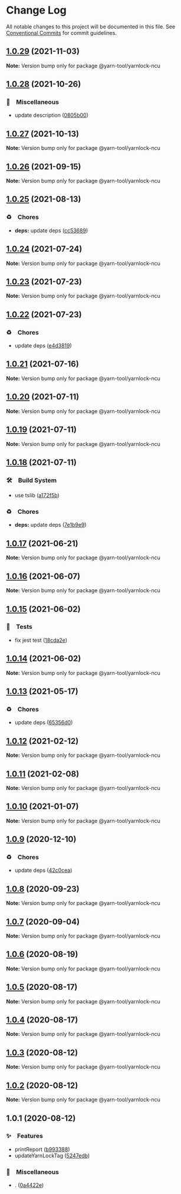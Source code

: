 # Change Log

All notable changes to this project will be documented in this file.
See [Conventional Commits](https://conventionalcommits.org) for commit guidelines.

## [1.0.29](https://github.com/bluelovers/ws-yarn-workspaces/compare/@yarn-tool/yarnlock-ncu@1.0.28...@yarn-tool/yarnlock-ncu@1.0.29) (2021-11-03)

**Note:** Version bump only for package @yarn-tool/yarnlock-ncu





## [1.0.28](https://github.com/bluelovers/ws-yarn-workspaces/compare/@yarn-tool/yarnlock-ncu@1.0.27...@yarn-tool/yarnlock-ncu@1.0.28) (2021-10-26)


### 🔖　Miscellaneous

* update description ([0805b00](https://github.com/bluelovers/ws-yarn-workspaces/commit/0805b0096ce9819a1eac7fc4e90d156b3fdf4145))





## [1.0.27](https://github.com/bluelovers/ws-yarn-workspaces/compare/@yarn-tool/yarnlock-ncu@1.0.26...@yarn-tool/yarnlock-ncu@1.0.27) (2021-10-13)

**Note:** Version bump only for package @yarn-tool/yarnlock-ncu





## [1.0.26](https://github.com/bluelovers/ws-yarn-workspaces/compare/@yarn-tool/yarnlock-ncu@1.0.25...@yarn-tool/yarnlock-ncu@1.0.26) (2021-09-15)

**Note:** Version bump only for package @yarn-tool/yarnlock-ncu





## [1.0.25](https://github.com/bluelovers/ws-yarn-workspaces/compare/@yarn-tool/yarnlock-ncu@1.0.24...@yarn-tool/yarnlock-ncu@1.0.25) (2021-08-13)


### ♻️　Chores

* **deps:** update deps ([cc53689](https://github.com/bluelovers/ws-yarn-workspaces/commit/cc53689dadd1334672807d4737c0e6400b15aba0))





## [1.0.24](https://github.com/bluelovers/ws-yarn-workspaces/compare/@yarn-tool/yarnlock-ncu@1.0.23...@yarn-tool/yarnlock-ncu@1.0.24) (2021-07-24)

**Note:** Version bump only for package @yarn-tool/yarnlock-ncu





## [1.0.23](https://github.com/bluelovers/ws-yarn-workspaces/compare/@yarn-tool/yarnlock-ncu@1.0.22...@yarn-tool/yarnlock-ncu@1.0.23) (2021-07-23)

**Note:** Version bump only for package @yarn-tool/yarnlock-ncu





## [1.0.22](https://github.com/bluelovers/ws-yarn-workspaces/compare/@yarn-tool/yarnlock-ncu@1.0.21...@yarn-tool/yarnlock-ncu@1.0.22) (2021-07-23)


### ♻️　Chores

* update deps ([e4d3819](https://github.com/bluelovers/ws-yarn-workspaces/commit/e4d3819baeacc944ddb39e3218f247edb17f0eb0))





## [1.0.21](https://github.com/bluelovers/ws-yarn-workspaces/compare/@yarn-tool/yarnlock-ncu@1.0.20...@yarn-tool/yarnlock-ncu@1.0.21) (2021-07-16)

**Note:** Version bump only for package @yarn-tool/yarnlock-ncu





## [1.0.20](https://github.com/bluelovers/ws-yarn-workspaces/compare/@yarn-tool/yarnlock-ncu@1.0.19...@yarn-tool/yarnlock-ncu@1.0.20) (2021-07-11)

**Note:** Version bump only for package @yarn-tool/yarnlock-ncu





## [1.0.19](https://github.com/bluelovers/ws-yarn-workspaces/compare/@yarn-tool/yarnlock-ncu@1.0.18...@yarn-tool/yarnlock-ncu@1.0.19) (2021-07-11)

**Note:** Version bump only for package @yarn-tool/yarnlock-ncu





## [1.0.18](https://github.com/bluelovers/ws-yarn-workspaces/compare/@yarn-tool/yarnlock-ncu@1.0.17...@yarn-tool/yarnlock-ncu@1.0.18) (2021-07-11)


### 🛠　Build System

* use tslib ([a172f5b](https://github.com/bluelovers/ws-yarn-workspaces/commit/a172f5b85b6b74256ebc8707435e0756adfd533a))


### ♻️　Chores

* **deps:** update deps ([7e1b9e9](https://github.com/bluelovers/ws-yarn-workspaces/commit/7e1b9e976a1c4187a256ec8be0b0b1b15566bf77))





## [1.0.17](https://github.com/bluelovers/ws-yarn-workspaces/compare/@yarn-tool/yarnlock-ncu@1.0.16...@yarn-tool/yarnlock-ncu@1.0.17) (2021-06-21)

**Note:** Version bump only for package @yarn-tool/yarnlock-ncu





## [1.0.16](https://github.com/bluelovers/ws-yarn-workspaces/compare/@yarn-tool/yarnlock-ncu@1.0.15...@yarn-tool/yarnlock-ncu@1.0.16) (2021-06-07)

**Note:** Version bump only for package @yarn-tool/yarnlock-ncu





## [1.0.15](https://github.com/bluelovers/ws-yarn-workspaces/compare/@yarn-tool/yarnlock-ncu@1.0.14...@yarn-tool/yarnlock-ncu@1.0.15) (2021-06-02)


### 🚨　Tests

* fix jest test ([18cda2e](https://github.com/bluelovers/ws-yarn-workspaces/commit/18cda2e0981a8acfb1cc0113a80ec65991220888))





## [1.0.14](https://github.com/bluelovers/ws-yarn-workspaces/compare/@yarn-tool/yarnlock-ncu@1.0.13...@yarn-tool/yarnlock-ncu@1.0.14) (2021-06-02)

**Note:** Version bump only for package @yarn-tool/yarnlock-ncu





## [1.0.13](https://github.com/bluelovers/ws-yarn-workspaces/compare/@yarn-tool/yarnlock-ncu@1.0.12...@yarn-tool/yarnlock-ncu@1.0.13) (2021-05-17)


### ♻️　Chores

* update deps ([65356d0](https://github.com/bluelovers/ws-yarn-workspaces/commit/65356d095752ea1c9b5524380e1fcee659871562))





## [1.0.12](https://github.com/bluelovers/ws-yarn-workspaces/compare/@yarn-tool/yarnlock-ncu@1.0.11...@yarn-tool/yarnlock-ncu@1.0.12) (2021-02-12)

**Note:** Version bump only for package @yarn-tool/yarnlock-ncu





## [1.0.11](https://github.com/bluelovers/ws-yarn-workspaces/compare/@yarn-tool/yarnlock-ncu@1.0.10...@yarn-tool/yarnlock-ncu@1.0.11) (2021-02-08)

**Note:** Version bump only for package @yarn-tool/yarnlock-ncu





## [1.0.10](https://github.com/bluelovers/ws-yarn-workspaces/compare/@yarn-tool/yarnlock-ncu@1.0.9...@yarn-tool/yarnlock-ncu@1.0.10) (2021-01-07)

**Note:** Version bump only for package @yarn-tool/yarnlock-ncu





## [1.0.9](https://github.com/bluelovers/ws-yarn-workspaces/compare/@yarn-tool/yarnlock-ncu@1.0.8...@yarn-tool/yarnlock-ncu@1.0.9) (2020-12-10)


### ♻️　Chores

* update deps ([42c0cea](https://github.com/bluelovers/ws-yarn-workspaces/commit/42c0cea71062526ba664c8b5cf0888c0d15a1359))





## [1.0.8](https://github.com/bluelovers/ws-yarn-workspaces/compare/@yarn-tool/yarnlock-ncu@1.0.7...@yarn-tool/yarnlock-ncu@1.0.8) (2020-09-23)

**Note:** Version bump only for package @yarn-tool/yarnlock-ncu





## [1.0.7](https://github.com/bluelovers/ws-yarn-workspaces/compare/@yarn-tool/yarnlock-ncu@1.0.6...@yarn-tool/yarnlock-ncu@1.0.7) (2020-09-04)

**Note:** Version bump only for package @yarn-tool/yarnlock-ncu





## [1.0.6](https://github.com/bluelovers/ws-yarn-workspaces/compare/@yarn-tool/yarnlock-ncu@1.0.5...@yarn-tool/yarnlock-ncu@1.0.6) (2020-08-19)

**Note:** Version bump only for package @yarn-tool/yarnlock-ncu





## [1.0.5](https://github.com/bluelovers/ws-yarn-workspaces/compare/@yarn-tool/yarnlock-ncu@1.0.4...@yarn-tool/yarnlock-ncu@1.0.5) (2020-08-17)

**Note:** Version bump only for package @yarn-tool/yarnlock-ncu





## [1.0.4](https://github.com/bluelovers/ws-yarn-workspaces/compare/@yarn-tool/yarnlock-ncu@1.0.3...@yarn-tool/yarnlock-ncu@1.0.4) (2020-08-17)

**Note:** Version bump only for package @yarn-tool/yarnlock-ncu





## [1.0.3](https://github.com/bluelovers/ws-yarn-workspaces/compare/@yarn-tool/yarnlock-ncu@1.0.2...@yarn-tool/yarnlock-ncu@1.0.3) (2020-08-12)

**Note:** Version bump only for package @yarn-tool/yarnlock-ncu





## [1.0.2](https://github.com/bluelovers/ws-yarn-workspaces/compare/@yarn-tool/yarnlock-ncu@1.0.1...@yarn-tool/yarnlock-ncu@1.0.2) (2020-08-12)

**Note:** Version bump only for package @yarn-tool/yarnlock-ncu





## 1.0.1 (2020-08-12)


### ✨　Features

* printReport ([b993388](https://github.com/bluelovers/ws-yarn-workspaces/commit/b993388438a78f76474eff63dbea70dfe3195f22))
* updateYarnLockTag ([5247edb](https://github.com/bluelovers/ws-yarn-workspaces/commit/5247edb50b6f31b2f5eb6fbc768c017cea327ebd))


### 🔖　Miscellaneous

* . ([0a4422e](https://github.com/bluelovers/ws-yarn-workspaces/commit/0a4422e36f2c72d1b4f41f6ed2973a98503163d7))
